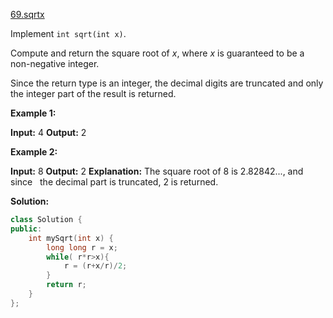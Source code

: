 [69.sqrtx](https://leetcode.com/problems/sqrtx/)  

Implement `int sqrt(int x)`.

Compute and return the square root of _x_, where _x_ is guaranteed to be a non-negative integer.

Since the return type is an integer, the decimal digits are truncated and only the integer part of the result is returned.

**Example 1:**

**Input:** 4
**Output:** 2

**Example 2:**

**Input:** 8
**Output:** 2
**Explanation:** The square root of 8 is 2.82842..., and since 
             the decimal part is truncated, 2 is returned.  



**Solution:**  

```cpp
class Solution {
public:
    int mySqrt(int x) {
        long long r = x;
        while( r*r>x){
            r = (r+x/r)/2;
        }
        return r;
    }
};
```
      